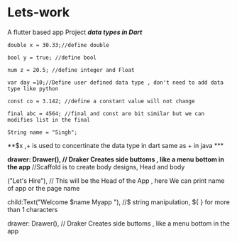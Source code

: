 # Lets-work
A flutter based app Project
    ***data types in Dart***
    
    double x = 30.33;//define double 
    
    bool y = true; //define bool
    
    num z = 20.5; //define integer and Float 
    
    var day =10;//Define user defined data type , don't need to add data type like python
    
    const co = 3.142; //define a constant value will not change 
    
    final abc = 4564; //final and const are bit similar but we can modifies list in the final
    
    String name = "Singh";
**$x ,+ is used to concertinate the data type in dart same as + in java *** 

**drawer: Drawer(), // Draker Creates side buttoms , like a menu bottom in the app**
//Scaffold is to create body designs, Head and body 

("Let's Hire"), // This will be the Head of the App ,  here We can print name of app or the page name 

child:Text("Welcome $name Myapp "), //$ string manipulation, ${ } for more than 1 characters

drawer: Drawer(), // Draker Creates side buttoms , like a menu bottom in the app
